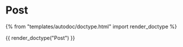 # Post

{% from "templates/autodoc/doctype.html" import render_doctype %}

{{ render_doctype("Post") }}

<!-- jinja --><!-- static -->
